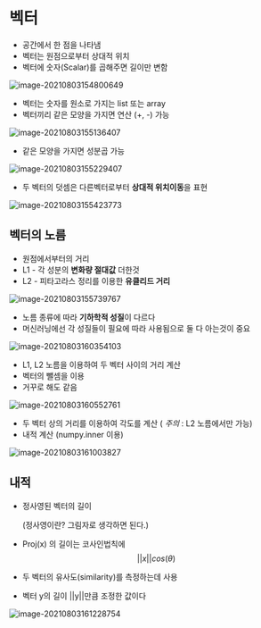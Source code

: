 # **벡터**

- 공간에서 한 점을 나타냄
- 벡터는 원점으로부터 상대적 위치
- 벡터에 숫자(Scalar)를 곱해주면 길이만 변함

![image-20210803154800649](C:\Users\98dls\AppData\Roaming\Typora\typora-user-images\image-20210803154800649.png)



- 벡터는 숫자를 원소로 가지는 list 또는 array
- 벡터끼리 같은 모양을 가지면 연산 (+, -) 가능

![image-20210803155136407](C:\Users\98dls\AppData\Roaming\Typora\typora-user-images\image-20210803155136407.png)



- 같은 모양을 가지면 성분곱 가능

![image-20210803155229407](C:\Users\98dls\AppData\Roaming\Typora\typora-user-images\image-20210803155229407.png)



- 두 벡터의 덧셈은 다른벡터로부터 **상대적 위치이동**을 표현

![image-20210803155423773](C:\Users\98dls\AppData\Roaming\Typora\typora-user-images\image-20210803155423773.png)



## 벡터의 노름

- 원점에서부터의 거리
- L1 - 각 성분의 **변화량 절대값** 더한것
- L2 - 피타고라스 정리를 이용한 **유클리드 거리**

![image-20210803155739767](C:\Users\98dls\AppData\Roaming\Typora\typora-user-images\image-20210803155739767.png)



- 노름 종류에 따라 **기하학적 성질**이 다르다
- 머신러닝에선 각 성질들이 필요에 따라 사용됨으로 둘 다 아는것이 중요

![image-20210803160354103](C:\Users\98dls\AppData\Roaming\Typora\typora-user-images\image-20210803160354103.png)



- L1, L2 노름을 이용하여 두 벡터 사이의 거리 계산
- 벡터의 뺄셈을 이용
- 거꾸로 해도 같음

![image-20210803160552761](C:\Users\98dls\AppData\Roaming\Typora\typora-user-images\image-20210803160552761.png)



- 두 벡터 상의 거리를 이용하여 각도를 계산 ( *주의* : L2 노름에서만 가능)
- 내적 계산 (numpy.inner 이용)

![image-20210803161003827](C:\Users\98dls\AppData\Roaming\Typora\typora-user-images\image-20210803161003827.png)



## 내적

- 정사영된 벡터의 길이

  (정사영이란? 그림자로 생각하면 된다.)

- Proj(x) 의 길이는 코사인법칙에 
  $$
  ||x||cos(\theta)
  $$

- 두 벡터의 유사도(similarity)를 측정하는데 사용

- 벡터 y의 길이 ||y||만큼 조정한 값이다

![image-20210803161228754](C:\Users\98dls\AppData\Roaming\Typora\typora-user-images\image-20210803161228754.png)











